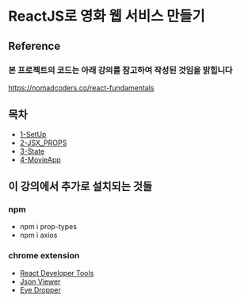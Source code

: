 # ReactJS로 영화 웹 서비스 만들기

## Reference

### 본 프로젝트의 코드는 아래 강의를 참고하여 작성된 것임을 밝힙니다

<https://nomadcoders.co/react-fundamentals>

## 목차

- [1-SetUp](lecture_note/1-SetUp.md)
- [2-JSX_PROPS](lecture_note/2-JSX_PROPS.md)
- [3-State](lecture_note/3-State.md)
- [4-MovieApp](lecture_note/4-MovieApp.md)

## 이 강의에서 추가로 설치되는 것들

### npm

- npm i prop-types
- npm i axios

### chrome extension

- [React Developer Tools](https://chrome.google.com/webstore/detail/react-developer-tools/fmkadmapgofadopljbjfkapdkoienihi)
- [Json Viewer](https://chrome.google.com/webstore/detail/json-viewer/gbmdgpbipfallnflgajpaliibnhdgobh/related?hl=ko&hc_location=ufi)
- [Eye Dropper](https://chrome.google.com/webstore/detail/eye-dropper/hmdcmlfkchdmnmnmheododdhjedfccka)

